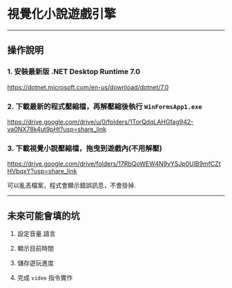 # 視覺化小說遊戲引擎
***
## 操作說明

### 1. 安裝最新版 .NET Desktop Runtime 7.0

https://dotnet.microsoft.com/en-us/download/dotnet/7.0

### 2. 下載最新的程式壓縮檔，再解壓縮後執行 `WinFormsApp1.exe`

https://drive.google.com/drive/u/0/folders/1TorQdqLAHGfag942-va0NX78k4ut9pHt?usp=share_link

### 3. 下載視覺小說壓縮檔，拖曳到遊戲內(不用解壓)

https://drive.google.com/drive/folders/17RbQoWEW4N9vYSJp0UlB9mfCZtHVbqxY?usp=share_link

可以亂丟檔案，程式會顯示錯誤訊息，不會掛掉.

***
## 未來可能會填的坑

1. 設定音量.語言

2. 顯示目前時間

3. 儲存遊玩進度

4. 完成 `video` 指令實作
